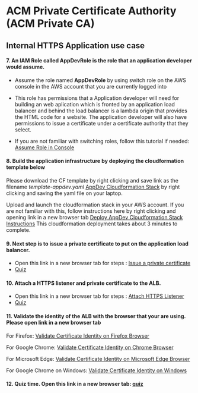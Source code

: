 # ACM Private Certificate Authority (ACM Private CA)

## Internal HTTPS Application use case

#### 7. An IAM Role called **AppDevRole** is the role that an application developer would assume. 

* Assume the role named **AppDevRole** by using switch role on the AWS console in the AWS account that you are currently logged into

* This role has permissions that a Application developer will need for building an web aplication which is fronted by an application load balancer and behind the load balancer is a lambda origin that
provides the HTML code for a website. The application developer will also have permissions to issue a certificate under a certificate authority that they select.

* If you are not familiar with switching roles, follow this tutorial if needed: [Assume Role in Console](https://github.com/aws-samples/data-protection/blob/master/usecase-9/img/SwitchRole.pdf)

#### 8. Build the application infrastructure by deploying the cloudformation template below

Please download the CF template by right clicking and save link as the filename *template-appdev.yaml* [AppDev Cloudformation Stack](https://raw.githubusercontent.com/aws-samples/data-protection/master/usecase-9/cf-templates/template-app-dev.yaml) by right clicking and saving the yaml file on your laptop. 

Upload and launch the cloudformation stack in your AWS account. If you are not familiar with this, follow instructions here by right clicking and opening link in a new browser tab [Deploy AppDev Cloudformation Stack Instructions](https://github.com/aws-samples/data-protection/blob/master/usecase-9/img/AppDevSteps.pdf)
This cloudformation deployment takes about 3 minutes to complete.

#### 9. Next step is to issue a private certificate to put on the application load balancer. 

* Open this link in a new browser tab for steps : [Issue a private certificate](https://github.com/aws-samples/data-protection/blob/master/usecase-9/img/IssuePrivateCertificate.pdf)  
* [Quiz](https://bit.ly/2KXE06k)

#### 10. Attach a HTTPS listener and private certificate to the ALB. 

* Open this link in a new browser tab for steps : [Attach HTTPS Listener](https://github.com/aws-samples/data-protection/blob/master/usecase-9/img/ApplyCertToLoadBalancer.pdf)  
* [Quiz](https://bit.ly/2Hh1lin)

#### 11. Validate the identity of the ALB with the browser that your are using. Please open link in a new browser tab

For Firefox: [Validate Certificate Identity on Firefox Browser](https://github.com/aws-samples/data-protection/blob/master/usecase-9/img/ValidateALBIdentityFirefox.pdf)  

For Google Chrome: [Validate Certificate Identity on Chrome Browser](https://github.com/aws-samples/data-protection/blob/master/usecase-9/img/ValidateALBIdentityChrome.pdf)

For Microsoft Edge: [Validate Certificate Identity on Microsoft Edge Browser](https://github.com/aws-samples/data-protection/blob/master/usecase-9/img/ValidateALBIdentityEdge.pdf)

For Google Chrome on Windows: [Validate Certificate Identity on Windows](https://github.com/aws-samples/data-protection/blob/master/usecase-9/img/WindowsALBCert.pdf)

#### 12. Quiz time. Open this link in a new browser tab: [quiz](https://bit.ly/2Zh3iRY)

